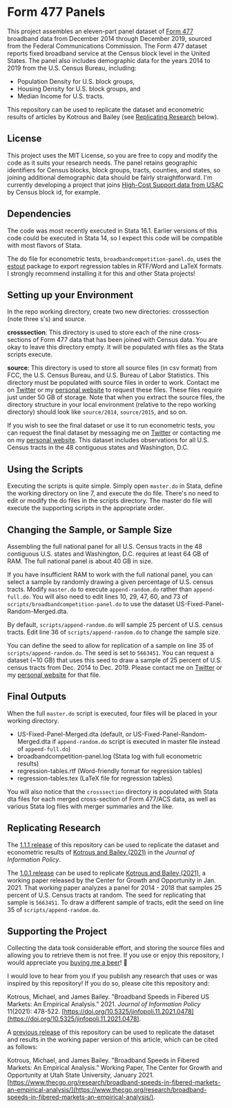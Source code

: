 # Form 477 Panels
This project assembles an eleven-part panel dataset of [Form 477](https://www.fcc.gov/general/broadband-deployment-data-fcc-form-477) broadband data from December 2014 through December 2019, sourced from the Federal Communications Commission. The Form 477 dataset reports fixed broadband service at the Census block level in the United States. The panel also includes demographic data for the years 2014 to 2019 from the U.S. Census Bureau, including:

- Population Density for U.S. block groups,
- Housing Density for U.S. block groups, and
- Median Income for U.S. tracts.

This repository can be used to replicate the dataset and econometric results of articles by Kotrous and Bailey (see [Replicating Research](#Replicating-Research) below).

## License
This project uses the MIT License, so you are free to copy and modify the code as it suits your research needs. The panel retains geographic identifiers for Census blocks, block groups, tracts, counties, and states, so joining additional demographic data should be fairly straightforward. I'm currently developing a project that joins [High-Cost Support data from USAC](https://opendata.usac.org/High-Cost/High-Cost-Connect-America-Fund-Broadband-Map-CAF-M/r59r-rpip) by Census block id, for example.

## Dependencies
The code was most recently executed in Stata 16.1. Earlier versions of this code could be executed in Stata 14, so I expect this code will be compatible with most flavors of Stata.

The do file for econometric tests, `broadbandcompetition-panel.do`, uses the [estout](http://repec.sowi.unibe.ch/stata/estout/) package to export regression tables in RTF/Word and LaTeX formats. I strongly recommend installing it for this and other Stata projects!

## Setting up your Environment
In the repo working directory, create two new directories: crosssection (note three s's) and source.

**crosssection**: This directory is used to store each of the nine cross-sections of Form 477 data that has been joined with Census data. You are okay to leave this directory empty. It will be populated with files as the Stata scripts execute.

**source**: This directory is used to store all source files (in csv format) from FCC, the U.S. Census Bureau, and U.S. Bureau of Labor Statistics. This directory must be populated with source files in order to work. Contact me on [Twitter](https://twitter.com/MichaelKotrous) or my [personal website](https://michaelkotro.us) to request these files. These files require just under 50 GB of storage. Note that when you extract the source files, the directory structure in your local environment (relative to the repo working directory) should look like `source/2014`, `source/2015`, and so on.

If you wish to see the final dataset or use it to run econometric tests, you can request the final dataset by messaging me on [Twitter](https://twitter.com/MichaelKotrous) or contacting me on my [personal website](https://michaelkotro.us). This dataset includes observations for all U.S. Census tracts in the 48 contiguous states and Washington, D.C.

## Using the Scripts
Executing the scripts is quite simple. Simply open `master.do` in Stata, define the working directory on line 7, and execute the do file. There's no need to edit or modify the do files in the scripts directory. The master do file will execute the supporting scripts in the appropriate order. 

## Changing the Sample, or Sample Size
Assembling the full national panel for all U.S. Census tracts in the 48 contiguous U.S. states and Washington, D.C. requires at least 64 GB of RAM. The full national panel is about 40 GB in size.

If you have insufficient RAM to work with the full national panel, you can select a sample by randomly drawing a given percentage of U.S. census tracts. Modify `master.do` to execute `append-random.do` rather than `append-full.do`. You will also need to edit lines 10, 29, 47, 60, and 73 of `scripts/broadbandcompetition-panel.do` to use the dataset US-Fixed-Panel-Random-Merged.dta.

By default, `scripts/append-random.do` will sample 25 percent of U.S. census tracts. Edit line 36 of `scripts/append-random.do` to change the sample size. 

You can define the seed to allow for replication of a sample on line 35 of `scripts/append-random.do`. The seed is set to `5663451`. You can request a dataset (~10 GB) that uses this seed to draw a sample of 25 percent of U.S. census tracts from Dec. 2014 to Dec. 2019. Please contact me on [Twitter](https://twitter.com/MichaelKotrous) or my [personal website](https://michaelkotro.us) for that file.

## Final Outputs
When the full `master.do` script is executed, four files will be placed in your working directory.

- US-Fixed-Panel-Merged.dta (default, or US-Fixed-Panel-Random-Merged.dta if `append-random.do` script is executed in master file instead of `append-full.do`)
- broadbandcompetition-panel.log (Stata log with full econometric results)
- regression-tables.rtf (Word-friendly format for regression tables)
- regression-tables.tex (LaTeX file for regression tables)

You will also notice that the `crosssection` directory is populated with Stata dta files for each merged cross-section of Form 477/ACS data, as well as various Stata log files with merger summaries and the like.

## Replicating Research
The [1.1.1 release](https://github.com/michaelkotrous/form477-panels/tree/v.1.1.1) of this repository can be used to replicate the dataset and econometric results of [Kotrous and Bailey (2021)](https://doi.org/10.5325/jinfopoli.11.2021.0478) in the _Journal of Information Policy_.

The [1.0.1 release](https://github.com/michaelkotrous/form477-panels/tree/v.1.0.1) can be used to replicate [Kotrous and Bailey (2021)](https://www.thecgo.org/research/broadband-speeds-in-fibered-markets-an-empirical-analysis/), a working paper released by the Center for Growth and Opportunity in Jan. 2021. That working paper analyzes a panel for 2014 - 2018 that samples 25 percent of U.S. Census tracts at random. The seed for replicating that sample is `5663451`. To draw a different sample of tracts, edit the seed on line 35 of `scripts/append-random.do`.

## Supporting the Project
Collecting the data took considerable effort, and storing the source files and allowing you to retrieve them is not free. If you use or enjoy this repository, I would appreciate you [buying me a beer](https://paypal.me/michaelkotrous)! 🍺

I would love to hear from you if you publish any research that uses or was inspired by this repository! If you do so, please cite this repository and:

Kotrous, Michael, and James Bailey. "Broadband Speeds in Fibered US Markets: An Empirical Analysis." 2021. _Journal of Information Policy_ 11(2021): 478-522. [https://doi.org/10.5325/jinfopoli.11.2021.0478](https://doi.org/10.5325/jinfopoli.11.2021.0478).

A [previous release](https://github.com/michaelkotrous/form477-panels/tree/v.1.0.1) of this repository can be used to replicate the dataset and results in the working paper version of this article, which can be cited as follows:

Kotrous, Michael, and James Bailey. "Broadband Speeds in Fibered Markets: An Empirical Analysis." Working Paper, The Center for Growth and Opportunity at Utah State University, January 2021. [https://www.thecgo.org/research/broadband-speeds-in-fibered-markets-an-empirical-analysis/](https://www.thecgo.org/research/broadband-speeds-in-fibered-markets-an-empirical-analysis/).
